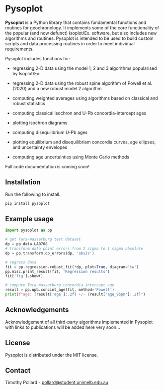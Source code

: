 # Pysoplot

**Pysoplot** is a Python library that contains fundamental functions and routines 
for geochronology. It implements some of the core functionality 
of the popular (and now defunct) Isoplot/Ex. software, but also
includes new algorithms and routines. Pysoplot is intended to be 
used to build custom scripts and data processing 
routines in order to meet individual requirements.

Pysoplot includes functions for:
* regressing 2-D data using the model 1, 2 and 3 algorithms popularised by Isoplot/Ex.
* regressing 2-D data using the robust spine algorithm of Powell et al. (2020) and a new robust model 2 algorithm
* computing weighted averages using algorithms based on classical and robust statistics
* computing classical isochron and U-Pb concordia-intercept ages
* plotting isochron diagrams
* computing disequilibrium U-Pb ages
* plotting equilibrium and disequilibriam concordia curves, age ellipses, and uncertainty envelopes

* computing age uncertainties using Monte Carlo methods

Full code documentation is coming soon!

## Installation

Run the following to install:

```python
pip install pysoplot
```

## Example usage
```python
import pysoplot as pp

# get Tera-Wasserburg test dataset 
dp = pp.data.LA0708
# transform data point errors from 2 sigma to 1 sigma absolute
dp = pp.transform.dp_errors(dp, 'abs2s')

# regress data
fit = pp.regression.robust_fit(*dp, plot=True, diagram='tw')
pp.misc.print_result(fit, 'Regression results')
fit['fig'].show()

# compute Tera-Wasserburg concordia-intercept age
result = pp.upb.concint_age(fit, method='Powell')
print(f"age: {result['age']:.2f} +/- {result['age_95pm']:.2f}")
```

## Acknowledgements

Acknowledgement of all third-party algorithms implemented in Pysoplot with links to
publications will be added here very soon... 

## License

Pysoplot is distributed under the MIT license.

## Contact

Timothy Pollard - pollard@student.unimelb.edu.au






